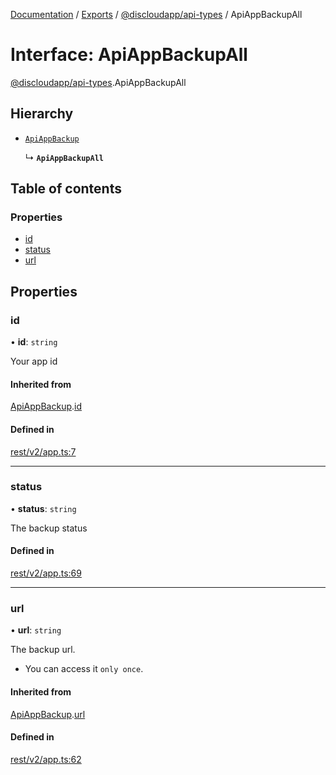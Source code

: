 [Documentation](../README.md) / [Exports](../modules.md) / [@discloudapp/api-types](../modules/discloudapp_api_types.md) / ApiAppBackupAll

# Interface: ApiAppBackupAll

[@discloudapp/api-types](../modules/discloudapp_api_types.md).ApiAppBackupAll

## Hierarchy

- [`ApiAppBackup`](discloudapp_api_types.ApiAppBackup.md)

  ↳ **`ApiAppBackupAll`**

## Table of contents

### Properties

- [id](discloudapp_api_types.ApiAppBackupAll.md#id)
- [status](discloudapp_api_types.ApiAppBackupAll.md#status)
- [url](discloudapp_api_types.ApiAppBackupAll.md#url)

## Properties

### id

• **id**: `string`

Your app id

#### Inherited from

[ApiAppBackup](discloudapp_api_types.ApiAppBackup.md).[id](discloudapp_api_types.ApiAppBackup.md#id)

#### Defined in

[rest/v2/app.ts:7](https://github.com/discloud/discloud.app/blob/ee3bbd2/packages/api-types/rest/v2/app.ts#L7)

___

### status

• **status**: `string`

The backup status

#### Defined in

[rest/v2/app.ts:69](https://github.com/discloud/discloud.app/blob/ee3bbd2/packages/api-types/rest/v2/app.ts#L69)

___

### url

• **url**: `string`

The backup url.
- You can access it `only once`.

#### Inherited from

[ApiAppBackup](discloudapp_api_types.ApiAppBackup.md).[url](discloudapp_api_types.ApiAppBackup.md#url)

#### Defined in

[rest/v2/app.ts:62](https://github.com/discloud/discloud.app/blob/ee3bbd2/packages/api-types/rest/v2/app.ts#L62)
